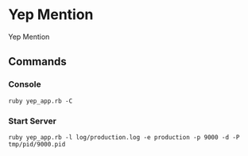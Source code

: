 # Yep Mention

Yep Mention

## Commands

### Console

```
ruby yep_app.rb -C
```

### Start Server

```
ruby yep_app.rb -l log/production.log -e production -p 9000 -d -P tmp/pid/9000.pid
```

